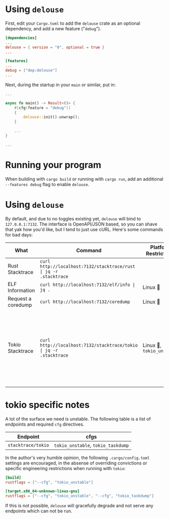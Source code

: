 # Using `delouse`

First, edit your `Cargo.toml` to add the `delouse` crate as an optional
dependency, and add a new feature ("`debug`").

```toml
[dependencies]
...
delouse = { version = "0", optional = true }
...

[features]
...
debug = ["dep:delouse"]
...
```

Next, during the startup in your `main` or similar, put in:

```rust
...

async fn main() -> Result<()> {
    #[cfg(feature = "debug")]
    {
        delouse::init().unwrap();
    }

    ...
}

...
```

# Running your program

When building with `cargo build` or running with `cargo run`, add an additional
`--features debug` flag to enable `delouse`.

# Using `delouse`

By default, and due to no toggles existing yet, `delouse` will bind to
`127.0.0.1:7132`. The interface is OpenAPI/JSON based, so you can shave
that yak how you'd like, but I tend to just use cURL. Here's some commands
for bad days:


| What | Command | Platform Restrictions | Notes |
| - | - | - | - |
| Rust Stacktrace    | <code>curl http://localhost:7132/stacktrace/rust &#124; jq -r .stacktrace</code>  | | |
| ELF Information    | <code>curl http://localhost:7132/elf/info &#124; jq .</code>                      | Linux 🐧 | |
| Request a coredump | <code>curl http://localhost:7132/coredump</code>                                  | Linux 🐧 | Process will exit |
| Tokio Stacktrace   | <code>curl http://localhost:7132/stacktrace/tokio &#124; jq -r .stacktrace</code> | Linux 🐧, `tokio_unstable` | This endpoint is *very* flaky. If this locks up `tokio`'s runtime, this will panic the process with the stacktrace. |

# tokio specific notes

A lot of the surface we need is unstable. The following table is a list
of endpoints and required `cfg` directives.

| Endpoint | cfgs |
| - | - |
| `stacktrace/tokio` | `tokio_unstable`, `tokio_taskdump` |

In the author's very humble opinion, the following `.cargo/config.toml`
settings are encouraged, in the absense of overriding convictions or
specific engineering restrictions when running with `tokio`:

```toml
[build]
rustflags = ["--cfg", "tokio_unstable"]

[target.x86_64-unknown-linux-gnu]
rustflags = ["--cfg", "tokio_unstable", "--cfg", "tokio_taskdump"]
```

If this is not possible, `delouse` will gracefully degrade and not
serve any endpoints which can not be run.
